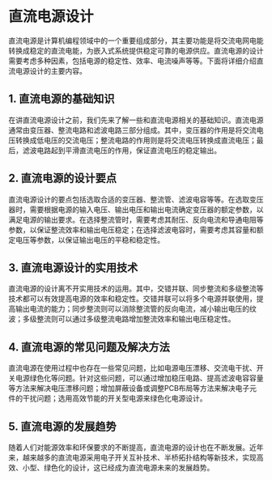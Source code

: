 # 直流电源设计
直流电源是计算机编程领域中的一个重要组成部分，其主要功能是将交流电网电能转换成稳定的直流电能，为嵌入式系统提供稳定可靠的电源供应。直流电源的设计需要考虑多种因素，包括电源的稳定性、效率、电流噪声等等。下面将详细介绍直流电源设计的主要内容。

## 1. 直流电源的基础知识
在讲直流电源设计之前，我们先来了解一些和直流电源相关的基础知识。直流电源通常由变压器、整流电路和滤波电路三部分组成。其中，变压器的作用是将交流电压转换成低电压的交流电压；整流电路的作用则是将交流电压转换成直流电压；最后，滤波电路起到平滑直流电压的作用，保证直流电压的稳定输出。

## 2. 直流电源的设计要点
直流电源设计的要点包括选取合适的变压器、整流管、滤波电容等等。在选取变压器时，需要根据电源的输入电压、输出电压和输出电流确定变压器的额定参数，以满足电源的输出要求。在选择整流管时，需要考虑其耐压、反向电流和导通电阻等参数，以保证整流效率和输出电压稳定；在选择滤波电容时，需要考虑其容量和额定电压等参数，以保证输出电压的平稳和稳定性。

## 3. 直流电源设计的实用技术
直流电源的设计离不开实用技术的运用。其中，交错并联、同步整流和多级整流等技术都可以有效提高电源的效率和稳定性。交错并联可以将多个电源并联使用，提高输出电流的能力；同步整流则可以消除整流管的反向电流，减小输出电压的纹波；多级整流则可以通过多级整流电路增加整流效率和输出电压稳定性。

## 4. 直流电源的常见问题及解决方法
直流电源在使用过程中也存在一些常见问题，比如电源电压漂移、交流电干扰、开关电源绿色化等问题。针对这些问题，可以通过增加稳压电路、提高滤波电容容量等方法来解决电压漂移问题；增加屏蔽设备或调整PCB布局等方法来解决电子元件的干扰问题；选用高效节能的开关型电源来绿色化电源设计。

## 5. 直流电源的发展趋势
随着人们对能源效率和环保要求的不断提高，直流电源的设计也在不断发展。近年来，越来越多的直流电源采用电子开关互补技术、半桥拓扑结构等新技术，实现高效、小型、绿色化的设计，这已经成为直流电源未来的发展趋势。